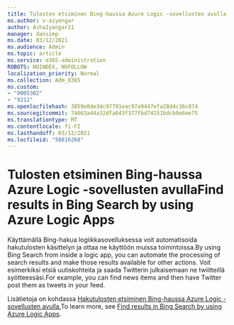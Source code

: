 ```yaml
---
title: Tulosten etsiminen Bing-haussa Azure Logic -sovellusten avulla
ms.author: v-aiyengar
author: AshaIyengar21
manager: dansimp
ms.date: 03/12/2021
ms.audience: Admin
ms.topic: article
ms.service: o365-administration
ROBOTS: NOINDEX, NOFOLLOW
localization_priority: Normal
ms.collection: Adm_O365
ms.custom:
- "9005302"
- "9212"
ms.openlocfilehash: 3859e8de3dc97701eac97a9447efa28d4c36c874
ms.sourcegitcommit: 74663ad4a32dfa643f377fbd74151bdcb0e6ee75
ms.translationtype: MT
ms.contentlocale: fi-FI
ms.lasthandoff: 03/12/2021
ms.locfileid: "50816268"
---
```

# <a name="find-results-in-bing-search-by-using-azure-logic-apps"></a><span data-ttu-id="277f1-102">Tulosten etsiminen Bing-haussa Azure Logic -sovellusten avulla</span><span class="sxs-lookup"><span data-stu-id="277f1-102">Find results in Bing Search by using Azure Logic Apps</span></span>

<span data-ttu-id="277f1-103">Käyttämällä Bing-hakua logiikkasovelluksessa voit automatisoida hakutulosten käsittelyn ja ottaa ne käyttöön muissa toimintoissa.</span><span class="sxs-lookup"><span data-stu-id="277f1-103">By using Bing Search from inside a logic app, you can automate the processing of search results and make those results available for other actions.</span></span> <span data-ttu-id="277f1-104">Voit esimerkiksi etsiä uutiskohteita ja saada Twitterin julkaisemaan ne twiitteillä syötteessäsi.</span><span class="sxs-lookup"><span data-stu-id="277f1-104">For example, you can find news items and then have Twitter post them as tweets in your feed.</span></span>

<span data-ttu-id="277f1-105">Lisätietoja on kohdassa [Hakutulosten etsiminen Bing-haussa Azure Logic -sovellusten avulla.](https://go.microsoft.com/fwlink/?linkid=2151928)</span><span class="sxs-lookup"><span data-stu-id="277f1-105">To learn more, see [Find results in Bing Search by using Azure Logic Apps](https://go.microsoft.com/fwlink/?linkid=2151928).</span></span>